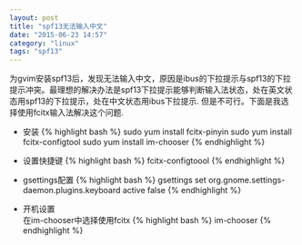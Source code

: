 ```yaml
---
layout: post
title: "spf13无法输入中文"
date: "2015-06-23 14:57"
category: "linux"
tags: "spf13"
---
```



为gvim安装spf13后，发现无法输入中文，原因是ibus的下拉提示与spf13的下拉提示冲突。最理想的解决办法是spf13下拉提示能够判断输入法状态，处在英文状态用spf13的下拉提示，处在中文状态用ibus下拉提示.
但是不可行。下面是我选择使用fcitx输入法解决这个问题.

* 安装
{% highlight bash %}
sudo yum install fcitx-pinyin
sudo yum install fcitx-configtool
sudo yum install im-chooser
{% endhighlight %}

* 设置快捷键
{% highlight bash %}
fcitx-configtoool
{% endhighlight %}

* gsettings配置
{% highlight bash %}
gsettings set org.gnome.settings-daemon.plugins.keyboard active false
{% endhighlight %}

* 开机设置  
在im-chooser中选择使用fcitx
{% highlight bash %}
im-chooser
{% endhighlight %}
